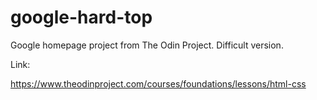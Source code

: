 # google-hard-top
Google homepage project from The Odin Project.
Difficult version.

Link:

https://www.theodinproject.com/courses/foundations/lessons/html-css
